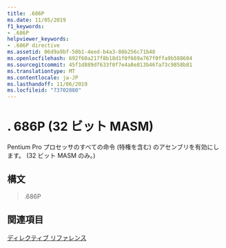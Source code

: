 ```yaml
---
title: .686P
ms.date: 11/05/2019
f1_keywords:
- .686P
helpviewer_keywords:
- .686P directive
ms.assetid: 06d9a9bf-50b1-4eed-b4a3-86b256c71b48
ms.openlocfilehash: 692f60a217f8b18d1f0f669a767f0ffa9b588604
ms.sourcegitcommit: 45f1d889df633f0f7e4a8e813b46fa73c9858b81
ms.translationtype: MT
ms.contentlocale: ja-JP
ms.lasthandoff: 11/06/2019
ms.locfileid: "73702880"
---
```

# <a name="686p-32-bit-masm"></a>. 686P (32 ビット MASM)

Pentium Pro プロセッサのすべての命令 (特権を含む) のアセンブリを有効にします。 (32 ビット MASM のみ。)

## <a name="syntax"></a>構文

> .686P

## <a name="see-also"></a>関連項目

[ディレクティブ リファレンス](../../assembler/masm/directives-reference.md)<br/>